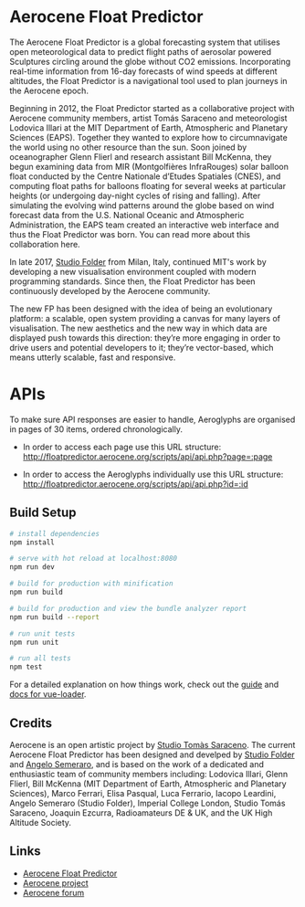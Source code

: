# Aerocene Float Predictor

The Aerocene Float Predictor is a global forecasting system that utilises open meteorological data to predict flight paths of aerosolar powered Sculptures circling around the globe without CO2 emissions. Incorporating real-time information from 16-day forecasts of wind speeds at different altitudes, the Float Predictor is a navigational tool used to plan journeys in the Aerocene epoch.

Beginning in 2012, the Float Predictor started as a collaborative project with Aerocene community members, artist Tomás Saraceno and meteorologist Lodovica Illari at the MIT Department of Earth, Atmospheric and Planetary Sciences (EAPS). Together they wanted to explore how to circumnavigate the world using no other resource than the sun. Soon joined by oceanographer Glenn Flierl and research assistant Bill McKenna, they begun examining data from MIR (Montgolfières InfraRouges) solar balloon float conducted by the Centre Nationale d’Etudes Spatiales (CNES), and computing float paths for balloons floating for several weeks at particular heights (or undergoing day-night cycles of rising and falling). After simulating the evolving wind patterns around the globe based on wind forecast data from the U.S. National Oceanic and Atmospheric Administration, the EAPS team created an interactive web interface and thus the Float Predictor was born. You can read more about this collaboration here.

In late 2017, [Studio Folder](http://www.studiofolder.it) from Milan, Italy, continued MIT's work by developing a new visualisation environment coupled with modern programming standards. Since then, the Float Predictor has been continuously developed by the Aerocene community. 

The new FP has been designed with the idea of being an evolutionary platform: a scalable, open system providing a canvas for many layers of visualisation. The new aesthetics and the new way in which data are displayed push towards this direction: they’re more engaging in order to drive users and potential developers to it; they’re vector-based, which means utterly scalable, fast and responsive.

# APIs

To make sure API responses are easier to handle, Aeroglyphs are organised in pages of 30 items, ordered chronologically.
- In order to access each page use this URL structure:
http://floatpredictor.aerocene.org/scripts/api/api.php?page=:page

- In order to access the Aeroglyphs individually use this URL structure:
http://floatpredictor.aerocene.org/scripts/api/api.php?id=:id



## Build Setup

``` bash
# install dependencies
npm install

# serve with hot reload at localhost:8080
npm run dev

# build for production with minification
npm run build

# build for production and view the bundle analyzer report
npm run build --report

# run unit tests
npm run unit

# run all tests
npm test
```

For a detailed explanation on how things work, check out the [guide](http://vuejs-templates.github.io/webpack/) and [docs for vue-loader](http://vuejs.github.io/vue-loader).

## Credits
Aerocene is an open artistic project by [Studio Tomàs Saraceno](http://tomassaraceno.com). The current Aerocene Float Predictor has been designed and develped by [Studio Folder](http://www.studiofolder.it) and [Angelo Semeraro](http://angelosemeraro.info), and is based on the work of a dedicated and enthusiastic team of community members including: Lodovica Illari, Glenn Flierl, Bill McKenna (MIT Department of Earth, Atmospheric and Planetary Sciences), Marco Ferrari, Elisa Pasqual, Luca Ferrario, Iacopo Leardini, Angelo Semeraro (Studio Folder), Imperial College London, Studio Tomás Saraceno, Joaquin Ezcurra, Radioamateurs DE & UK, and the UK High Altitude Society. 

## Links
- [Aerocene Float Predictor](http://floatpredictor.aerocene.org/)
- [Aerocene project](http://aerocene.org/)
- [Aerocene forum](https://forum.aerocene.org/)
